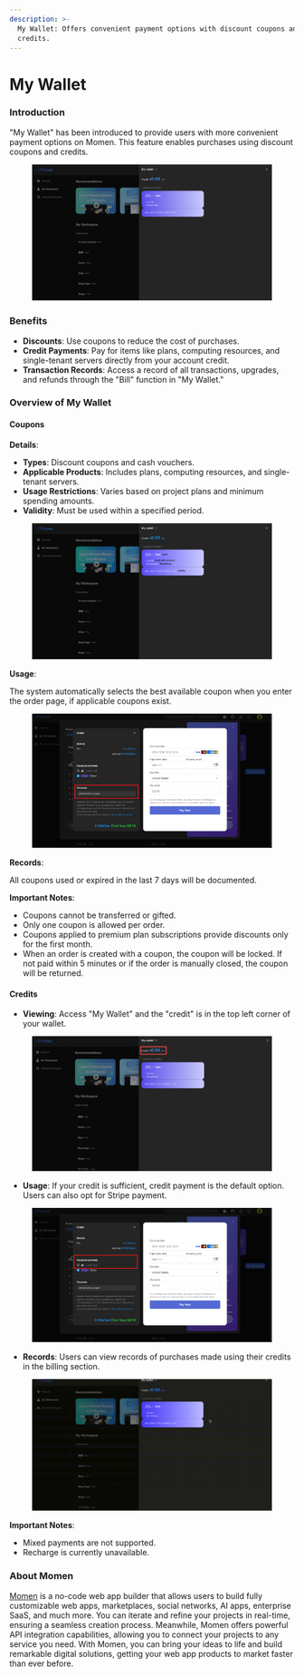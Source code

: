 ```yaml
---
description: >-
  My Wallet: Offers convenient payment options with discount coupons and
  credits.
---
```


# My Wallet

### Introduction

"My Wallet" has been introduced to provide users with more convenient payment options on Momen. This feature enables purchases using discount coupons and credits.

<figure><img src="../.gitbook/assets/截屏2024-11-01 11.45.03.png" alt=""><figcaption></figcaption></figure>

### Benefits

* **Discounts**: Use coupons to reduce the cost of purchases.
* **Credit Payments**: Pay for items like plans, computing resources, and single-tenant servers directly from your account credit.
* **Transaction Records**: Access a record of all transactions, upgrades, and refunds through the "Bill" function in "My Wallet."

### Overview of My Wallet

#### **Coupons**

**Details**:

* **Types**: Discount coupons and cash vouchers.
* **Applicable Products**: Includes plans, computing resources, and single-tenant servers.
* **Usage Restrictions**: Varies based on project plans and minimum spending amounts.
* **Validity**: Must be used within a specified period.

<figure><img src="../.gitbook/assets/Frame 48096512.png" alt=""><figcaption></figcaption></figure>

**Usage**:&#x20;

The system automatically selects the best available coupon when you enter the order page, if applicable coupons exist.

<figure><img src="../.gitbook/assets/Group 40355.png" alt=""><figcaption></figcaption></figure>

**Records**:&#x20;

All coupons used or expired in the last 7 days will be documented.

**Important Notes**:

* Coupons cannot be transferred or gifted.
* Only one coupon is allowed per order.
* Coupons applied to premium plan subscriptions provide discounts only for the first month.
* When an order is created with a coupon, the coupon will be locked. If not paid within 5 minutes or if the order is manually closed, the coupon will be returned.

#### **Credits**

* **Viewing**: Access "My Wallet" and the "credit" is in the top left corner of your wallet.

<figure><img src="../.gitbook/assets/20241101-121004.jpeg" alt=""><figcaption></figcaption></figure>

* **Usage**: If your credit is sufficient, credit payment is the default option. Users can also opt for Stripe payment.

<figure><img src="../.gitbook/assets/Group 40355 (1).png" alt=""><figcaption></figcaption></figure>

* **Records**: Users can view records of purchases made using their credits in the billing section.

<figure><img src="../.gitbook/assets/20241101-121532.gif" alt=""><figcaption></figcaption></figure>

**Important Notes**:

* Mixed payments are not supported.
* Recharge is currently unavailable.

### About Momen

[Momen](https://momen.app/?channel=blog-about) is a no-code web app builder that allows users to build fully customizable web apps, marketplaces, social networks, AI apps, enterprise SaaS, and much more. You can iterate and refine your projects in real-time, ensuring a seamless creation process. Meanwhile, Momen offers powerful API integration capabilities, allowing you to connect your projects to any service you need. With Momen, you can bring your ideas to life and build remarkable digital solutions, getting your web app products to market faster than ever before.
